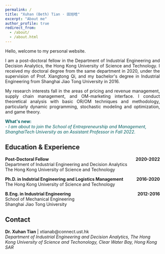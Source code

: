 ```yaml
---
permalink: /
title: "Xuhan (Beth) Tian · 田旭晗"
excerpt: "About me"
author_profile: true
redirect_from: 
  - /about/
  - /about.html
---
```


Hello, welcome to my personal website. 

<p style="text-align:justify;"> I am a post-doctoral fellow in the Department of Industrial Engineering and Decision Analytics, the Hong Kong University of Science and Technology. I received my doctoral degree from the same department in 2020, under the supervision of Prof. Xiangtong Qi, and my bachelor's degree in Industrial Engineering from Shanghai Jiao Tong University in 2016. </p>

<p style="text-align:justify;"> My research interests fall in the areas of pricing and revenue management, supply chain management, and OM-marketing interface. I conduct theoretical analysis with basic OR/OM techniques and methodology, particularly dynamic programming, stochastic modeling and optimization, and game theory.  </p>

<p> <font color="#066163"><b>What's new: </b><br>
<i> - I am about to join the School of Entrepreneurship and Management, ShanghaiTech University as an Assistant Professor in Fall 2022. </i></font></p>

## Education & Experience 

<p>
  <b> Post-Doctoral Fellow  <span style="float:right;"> 2020-2022 </span></b><br>
   Department of Industrial Engineering and Decision Analytics <br>
   The Hong Kong University of Science and Technology 
</p>

<p>
  <b> Ph.D. in Indstrial Engineering and Logistics Management  <span style="float:right;"> 2016-2020 </span></b><br>
  The Hong Kong University of Science and Technology   
</p>

<p>
  <b>  B.Eng. in Industrial Engineering <span style="float:right;"> 2012-2016 </span></b> <br>
  School of Mechanical Engineering <br>
  Shanghai Jiao Tong University
</p>


## Contact 

 <p> <b>Dr. Xuhan Tian</b> | xtianab@connect.ust.hk <br>
    <i> Department of Industrial Engineering and Decision Analytics, 
      The Hong Kong University of Science and Techonology, 
      Clear Water Bay, Hong Kong SAR </i>
   </p>  
